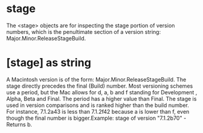 # stage

The &lt;stage&gt; objects are for inspecting the stage portion of version numbers, which is the penultimate section of a version string: Major.Minor.ReleaseStageBuild.

# [stage] as string

A Macintosh version is of the form: Major.Minor.ReleaseStageBuild. The stage directly precedes the final (Build) number. Most versioning schemes use a period, but the Mac allows for d, a, b and f standing for Development , Alpha, Beta and Final. The period has a higher value than Final. The stage is used in version comparisons and is ranked higher than the build number. For instance, 7.1.2a43 is less than 7.1.2f42 because a is lower than f, even though the final number is bigger.Example: stage of version &quot;7.1.2b70&quot; - Returns b.
